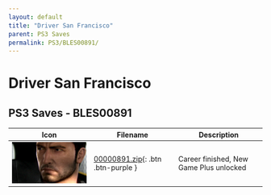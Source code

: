 ```yaml
---
layout: default
title: "Driver San Francisco"
parent: PS3 Saves
permalink: PS3/BLES00891/
---
```

# Driver San Francisco

## PS3 Saves - BLES00891

| Icon | Filename | Description |
|------|----------|-------------|
| ![Driver San Francisco](ICON0.PNG) | [00000891.zip](00000891.zip){: .btn .btn-purple } | Career finished, New Game Plus unlocked |
